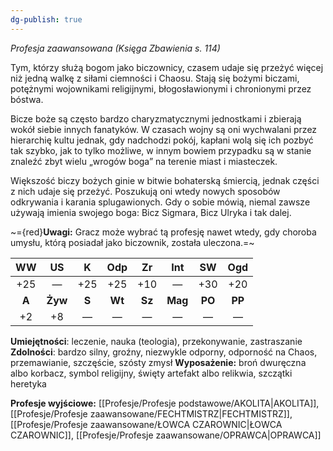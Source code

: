 ```yaml
---
dg-publish: true
---
```

*Profesja zaawansowana (Księga Zbawienia s. 114)*

Tym, którzy służą bogom jako biczownicy, czasem udaje się przeżyć więcej niż jedną walkę z siłami ciemności i Chaosu. Stają się bożymi biczami, potężnymi wojownikami religijnymi, błogosławionymi i chronionymi przez bóstwa.

Bicze boże są często bardzo charyzmatycznymi jednostkami i zbierają wokół siebie innych fanatyków. W czasach wojny są oni wychwalani przez hierarchię kultu jednak, gdy nadchodzi pokój, kapłani wolą się ich pozbyć tak szybko, jak to tylko możliwe, w innym bowiem przypadku są w stanie znaleźć zbyt wielu „wrogów boga” na terenie miast i miasteczek. 

Większość biczy bożych ginie w bitwie bohaterską śmiercią, jednak części z nich udaje się przeżyć. Poszukują oni wtedy nowych sposobów odkrywania i karania splugawionych. Gdy o sobie mówią, niemal zawsze używają imienia swojego boga: Bicz Sigmara, Bicz Ulryka i tak dalej.

~={red}**Uwagi:** Gracz może wybrać tą profesję nawet wtedy, gdy choroba umysłu, którą posiadał jako biczownik, została uleczona.=~

|  WW   |   US    |   K   |  Odp   |   Zr   |   Int   |   SW   |  Ogd   |
| :---: | :-----: | :---: | :----: | :----: | :-----: | :----: | :----: |
|  +25  |    —    |  +25  |  +25   |  +10   |    —    |  +30   |  +20   |
| **A** | **Żyw** | **S** | **Wt** | **Sz** | **Mag** | **PO** | **PP** |
|  +2   |   +8    |   —   |   —    |   —    |    —    |   —    |   —    |

**Umiejętności**: leczenie, nauka (teologia), przekonywanie, zastraszanie
**Zdolności**: bardzo silny, groźny, niezwykle odporny, odporność na Chaos, przemawianie, szczęście, szósty zmysł
**Wyposażenie:** broń dwuręczna albo korbacz, symbol religijny, święty artefakt albo relikwia, szczątki heretyka

**Profesje wyjściowe:** [[Profesje/Profesje podstawowe/AKOLITA\|AKOLITA]], [[Profesje/Profesje zaawansowane/FECHTMISTRZ\|FECHTMISTRZ]], [[Profesje/Profesje zaawansowane/ŁOWCA CZAROWNIC\|ŁOWCA CZAROWNIC]], [[Profesje/Profesje zaawansowane/OPRAWCA\|OPRAWCA]]